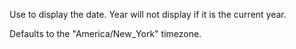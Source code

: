 Use to display the date. Year will not display if it is the current year.

Defaults to the "America/New_York" timezone.
